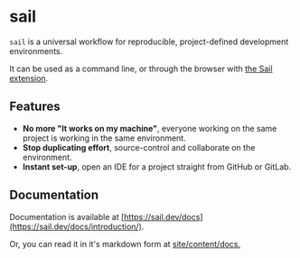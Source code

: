 # sail

`sail` is a universal workflow for reproducible, project-defined development environments.

It can be used as a command line, or through the browser with
[the Sail extension](https://sail.dev/docs/concepts/browser-extension/).

## Features

- **No more "It works on my machine"**, everyone working on the same project is working in the same environment.
- **Stop duplicating effort**, source-control and collaborate on the environment.
- **Instant set-up**, open an IDE for a project straight from GitHub or GitLab.

## Documentation

Documentation is available at [https://sail.dev/docs](https://sail.dev/docs/introduction/). 

Or, you can read it in it's markdown form at [site/content/docs.](site/content/docs)
